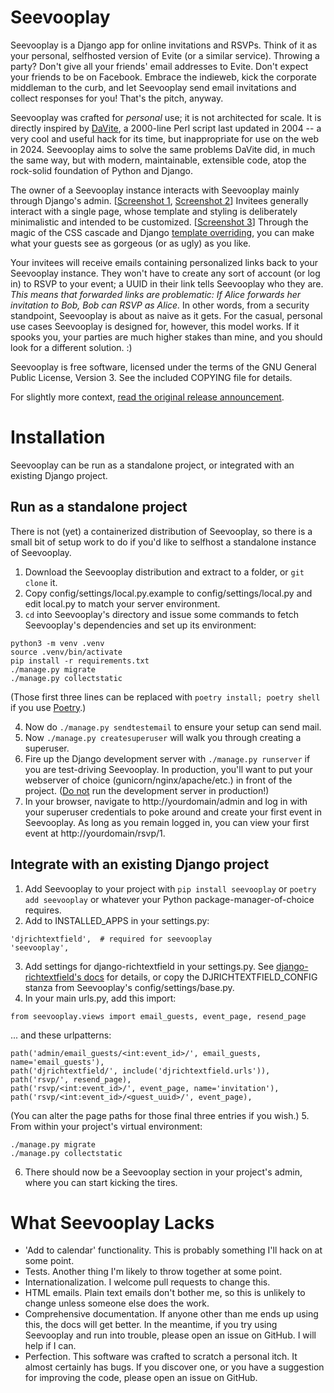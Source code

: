 # Seevooplay

Seevooplay is a Django app for online invitations and RSVPs. Think of it as your personal, selfhosted version of Evite (or a similar service). Throwing a party? Don't give all your friends' email addresses to Evite. Don't expect your friends to be on Facebook. Embrace the indieweb, kick the corporate middleman to the curb, and let Seevooplay send email invitations and collect responses for you! That's the pitch, anyway.

Seevooplay was crafted for *personal* use; it is not architected for scale. It is directly inspired by [DaVite](http://marginalhacks.com/Hacks/DaVite/), a 2000-line Perl script last updated in 2004 -- a very cool and useful hack for its time, but inappropriate for use on the web in 2024. Seevooplay aims to solve the same problems DaVite did, in much the same way, but with modern, maintainable, extensible code, atop the rock-solid foundation of Python and Django.

The owner of a Seevooplay instance interacts with Seevooplay mainly through Django's admin. [[Screenshot 1](https://user-images.githubusercontent.com/782716/129496242-c791d261-0d5f-43a7-b65d-b8759685b9af.png), [Screenshot 2](https://user-images.githubusercontent.com/782716/129496271-2591b149-db9f-41bd-96ab-9cad18e91c08.png)] Invitees generally interact with a single page, whose template and styling is deliberately minimalistic and intended to be customized. [[Screenshot 3](https://user-images.githubusercontent.com/782716/129496302-b2ebeff9-c73b-49cc-b971-706db8589f05.png)] Through the magic of the CSS cascade and Django [template overriding](https://docs.djangoproject.com/en/4.2/howto/overriding-templates/), you can make what your guests see as gorgeous (or as ugly) as you like.

Your invitees will receive emails containing personalized links back to your Seevooplay instance. They won't have to create any sort of account (or log in) to RSVP to your event; a UUID in their link tells Seevooplay who they are.  *This means that forwarded links are problematic: If Alice forwards her invitation to Bob, Bob can RSVP as Alice.* In other words, from a security standpoint, Seevooplay is about as naive as it gets. For the casual, personal use cases Seevooplay is designed for, however, this model works. If it spooks you, your parties are much higher stakes than mine, and you should look for a different solution. :)

Seevooplay is free software, licensed under the terms of the GNU General Public License, Version 3. See the included COPYING file for details.

For slightly more context, [read the original release announcement](https://www.mahnamahna.net/blog/i-made-this-introducing-seevooplay/).

# Installation

Seevooplay can be run as a standalone project, or integrated with an existing Django project.

## Run as a standalone project

There is not (yet) a containerized distribution of Seevooplay, so there is a small bit of setup work to do if you'd like to selfhost a standalone instance of Seevooplay.

1. Download the Seevooplay distribution and extract to a folder, or `git clone` it.
2. Copy config/settings/local.py.example to config/settings/local.py and edit local.py to match your server environment.
3. `cd` into Seevooplay's directory and issue some commands to fetch Seevooplay's dependencies and set up its environment:
```
python3 -m venv .venv
source .venv/bin/activate
pip install -r requirements.txt
./manage.py migrate
./manage.py collectstatic
```
(Those first three lines can be replaced with `poetry install; poetry shell` if you use [Poetry](https://python-poetry.org/).)

4. Now do `./manage.py sendtestemail` to ensure your setup can send mail.
5. Now `./manage.py createsuperuser` will walk you through creating a superuser.
6. Fire up the Django development server with `./manage.py runserver` if you are test-driving Seevooplay. In production, you'll want to put your webserver of choice (gunicorn/nginx/apache/etc.) in front of the project. ([Do not](https://docs.djangoproject.com/en/5.0/ref/django-admin/#runserver) run the development server in production!)
7. In your browser, navigate to http://yourdomain/admin and log in with your superuser credentials to poke around and create your first event in Seevooplay. As long as you remain logged in, you can view your first event at http://yourdomain/rsvp/1.

## Integrate with an existing Django project

1. Add Seevooplay to your project with `pip install seevooplay` or `poetry add seevooplay` or whatever your Python package-manager-of-choice requires.
2. Add to INSTALLED_APPS in your settings.py:
```
'djrichtextfield',  # required for seevooplay
'seevooplay',
```
3. Add settings for django-richtextfield in your settings.py. See [django-richtextfield's docs](https://github.com/jaap3/django-richtextfield#django-rich-text-field) for details, or copy the DJRICHTEXTFIELD_CONFIG stanza from Seevooplay's config/settings/base.py.
4. In your main urls.py, add this import:
```
from seevooplay.views import email_guests, event_page, resend_page
```
... and these urlpatterns:
```
path('admin/email_guests/<int:event_id>/', email_guests, name='email_guests'),
path('djrichtextfield/', include('djrichtextfield.urls')),
path('rsvp/', resend_page),
path('rsvp/<int:event_id>/', event_page, name='invitation'),
path('rsvp/<int:event_id>/<guest_uuid>/', event_page),
```
(You can alter the page paths for those final three entries if you wish.)
5. From within your project's virtual environment:
```
./manage.py migrate
./manage.py collectstatic
```
6. There should now be a Seevooplay section in your project's admin, where you can start kicking the tires.

# What Seevooplay Lacks

- 'Add to calendar' functionality. This is probably something I'll hack on at some point.
- Tests. Another thing I'm likely to throw together at some point.
- Internationalization. I welcome pull requests to change this.
- HTML emails. Plain text emails don't bother me, so this is unlikely to change unless someone else does the work.
- Comprehensive documentation. If anyone other than me ends up using this, the docs will get better. In the meantime, if you try using Seevooplay and run into trouble, please open an issue on GitHub. I will help if I can.
- Perfection. This software was crafted to scratch a personal itch. It almost certainly has bugs. If you discover one, or you have a suggestion for improving the code, please open an issue on GitHub.
